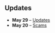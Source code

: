 <!-- Optional: This is loaded in landing page /pages/index.js -->


## Updates

- **May 29** – [Updates](https://www.google.com)
- **May 20** – [Scams](https://www.google.com)
